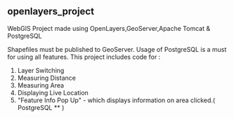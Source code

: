 ## openlayers_project

WebGIS Project made using OpenLayers,GeoServer,Apache Tomcat & PostgreSQL

Shapefiles must be published to GeoServer. Usage of PostgreSQL is a must for using all features. This project includes code for :

1. Layer Switching
2. Measuring Distance
3. Measuring Area
4. Displaying Live Location
5. "Feature Info Pop Up" - which displays information on area clicked.( PostgreSQL ** )
